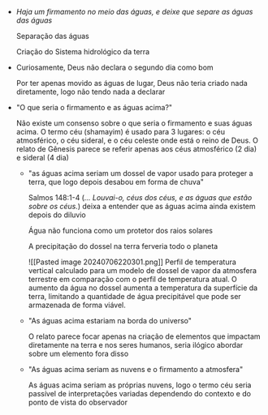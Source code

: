 - *Haja um firmamento no meio das águas, e deixe que separe as águas das águas*

    Separação das águas

    Criação do Sistema hidrológico da terra

- Curiosamente, Deus não declara o segundo dia como bom

    Por ter apenas movido as águas de lugar, Deus não teria criado nada diretamente, logo não tendo nada a declarar

- "O que seria o firmamento e as águas acima?"

    Não existe um consenso sobre o que seria o firmamento e suas águas acima. O termo céu (shamayim) é usado para 3 lugares: o céu atmosférico, o céu sideral, e o céu celeste onde está o reino de Deus. O relato de Gênesis parece se referir apenas aos céus atmosférico (2 dia) e sideral (4 dia)

     - "as águas acima seriam um dossel de vapor usado para proteger a terra, que logo depois desabou em forma de chuva"
    
		Salmos 148:1-4 (*... Louvai-o, céus dos céus, e as águas que estão sobre os céus.*) deixa a entender que as águas acima ainda existem depois do diluvio
    
        Água não funciona como um protetor dos raios solares
    
		A precipitação do dossel na terra ferveria todo o planeta
	
		![[Pasted image 20240706220301.png]]
		Perfil de temperatura vertical calculado para um modelo de dossel de vapor da atmosfera terrestre em comparação com o perfil de temperatura atual. O aumento da água no dossel aumenta a temperatura da superfície da terra, limitando a quantidade de água precipitável que pode ser armazenada de forma viável.
	
	- "As águas acima estariam na borda do universo"
	   
		O relato parece focar apenas na criação de elementos que impactam diretamente na terra e nos seres humanos, seria ilógico abordar sobre um elemento fora disso
	
	- "As águas acima seriam as nuvens e o firmamento a atmosfera"
	
	    As águas acima seriam as próprias nuvens, logo o termo céu seria passível de interpretações variadas dependendo do contexto e do ponto de vista do observador
 




  


